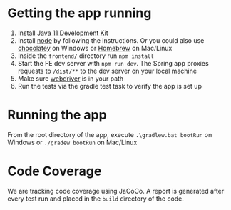 # Getting the app running

1. Install [Java 11 Development Kit](https://docs.oracle.com/en/java/javase/11/install/overview-jdk-installation.html)
2. Install [node](https://nodejs.org/en/download/) by following the instructions. Or you could also use [chocolatey](https://chocolatey.org/) on Windows or [Homebrew](https://brew.sh/) on Mac/Linux
3. Inside the `frontend/` directory run `npm install`
4. Start the FE dev server with `npm run dev`. The Spring app proxies requests to `/dist/**` to the dev server on your local machine
5. Make sure [webdriver](https://www.selenium.dev/documentation/en/webdriver/driver_requirements/) is in your path
6. Run the tests via the gradle test task to verify the app is set up

# Running the app 

From the root directory of the app, execute `.\gradlew.bat bootRun` on Windows or `./gradew bootRun` on Mac/Linux

# Code Coverage

We are tracking code coverage using JaCoCo. A report is generated after every test run and placed in the `build` directory of the code. 